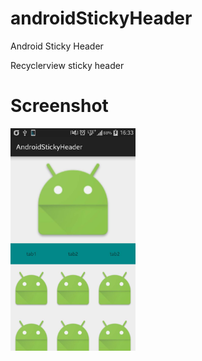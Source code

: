 # androidStickyHeader
Android Sticky Header

Recyclerview sticky header

# Screenshot
<img src="https://github.com/LJAYMORI/androidStickyHeader/blob/master/screenshot/screenshot1.jpg" alt="Drawing" style="width: 200px;"/>
